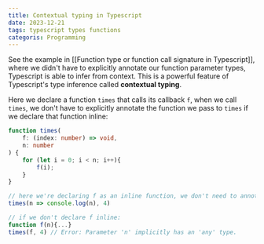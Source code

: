 ```yaml
---
title: Contextual typing in Typescript
date: 2023-12-21
tags: typescript types functions
categoris: Programming
---
```


See the example in [[Function type or function call signature in Typescript]], where we didn't have to explicitly annotate our function parameter types, Typescript is able to infer from context. This is a powerful feature of Typescript's type inference called **contextual typing**.

Here we declare a function `times` that calls its callback `f`, when we call `times`, we don't have to explicitly annotate the function we pass to `times` if we declare that function inline:

```typescript
function times(
	f: (index: number) => void,
	n: number
) {
	for (let i = 0; i < n; i++){
		f(i);
	}
}

// here we're declaring f as an inline function, we don't need to annotate `n`, TS can infer from context that n is a number.
times(n => console.log(n), 4)

// if we don't declare f inline:
function f(n){...}
times(f, 4) // Error: Parameter 'n' implicitly has an 'any' type.
```
